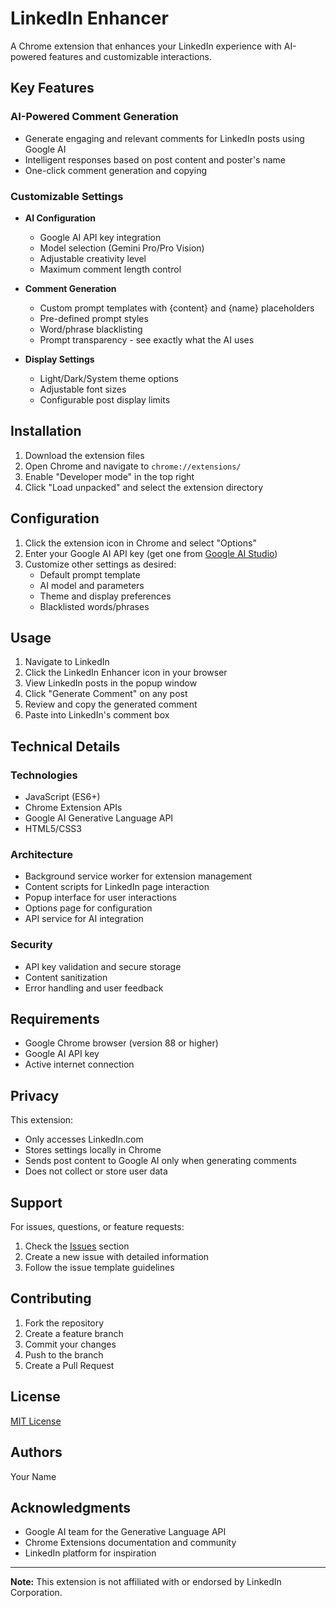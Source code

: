# LinkedIn Enhancer

A Chrome extension that enhances your LinkedIn experience with AI-powered features and customizable interactions.

## Key Features

### AI-Powered Comment Generation
- Generate engaging and relevant comments for LinkedIn posts using Google AI
- Intelligent responses based on post content and poster's name
- One-click comment generation and copying

### Customizable Settings
- **AI Configuration**
  - Google AI API key integration
  - Model selection (Gemini Pro/Pro Vision)
  - Adjustable creativity level
  - Maximum comment length control
  
- **Comment Generation**
  - Custom prompt templates with {content} and {name} placeholders
  - Pre-defined prompt styles
  - Word/phrase blacklisting
  - Prompt transparency - see exactly what the AI uses

- **Display Settings**
  - Light/Dark/System theme options
  - Adjustable font sizes
  - Configurable post display limits

## Installation

1. Download the extension files
2. Open Chrome and navigate to `chrome://extensions/`
3. Enable "Developer mode" in the top right
4. Click "Load unpacked" and select the extension directory

## Configuration

1. Click the extension icon in Chrome and select "Options"
2. Enter your Google AI API key (get one from [Google AI Studio](https://makersuite.google.com/app/apikey))
3. Customize other settings as desired:
   - Default prompt template
   - AI model and parameters
   - Theme and display preferences
   - Blacklisted words/phrases

## Usage

1. Navigate to LinkedIn
2. Click the LinkedIn Enhancer icon in your browser
3. View LinkedIn posts in the popup window
4. Click "Generate Comment" on any post
5. Review and copy the generated comment
6. Paste into LinkedIn's comment box

## Technical Details

### Technologies
- JavaScript (ES6+)
- Chrome Extension APIs
- Google AI Generative Language API
- HTML5/CSS3

### Architecture
- Background service worker for extension management
- Content scripts for LinkedIn page interaction
- Popup interface for user interactions
- Options page for configuration
- API service for AI integration

### Security
- API key validation and secure storage
- Content sanitization
- Error handling and user feedback

## Requirements

- Google Chrome browser (version 88 or higher)
- Google AI API key
- Active internet connection

## Privacy

This extension:
- Only accesses LinkedIn.com
- Stores settings locally in Chrome
- Sends post content to Google AI only when generating comments
- Does not collect or store user data

## Support

For issues, questions, or feature requests:
1. Check the [Issues](link-to-issues) section
2. Create a new issue with detailed information
3. Follow the issue template guidelines

## Contributing

1. Fork the repository
2. Create a feature branch
3. Commit your changes
4. Push to the branch
5. Create a Pull Request

## License

[MIT License](LICENSE)

## Authors

Your Name

## Acknowledgments

- Google AI team for the Generative Language API
- Chrome Extensions documentation and community
- LinkedIn platform for inspiration

---

**Note:** This extension is not affiliated with or endorsed by LinkedIn Corporation.
